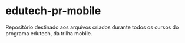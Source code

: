 # edutech-pr-mobile
Repositório destinado aos arquivos criados durante todos os cursos do programa edutech, da trilha mobile.
